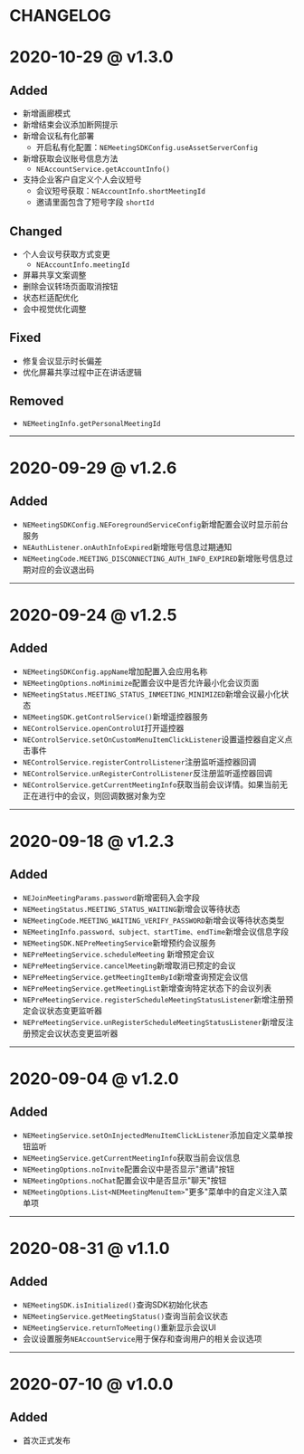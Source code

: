 # CHANGELOG


# 2020-10-29 @ v1.3.0

## Added
* 新增画廊模式
* 新增结束会议添加断网提示
* 新增会议私有化部署
    - 开启私有化配置：`NEMeetingSDKConfig.useAssetServerConfig` 
* 新增获取会议账号信息方法
    - `NEAccountService.getAccountInfo()`
* 支持企业客户自定义个人会议短号
    - 会议短号获取：`NEAccountInfo.shortMeetingId`
    - 邀请里面包含了短号字段 `shortId`

## Changed
* 个人会议号获取方式变更
    - `NEAccountInfo.meetingId`
* 屏幕共享文案调整
* 删除会议转场页面取消按钮
* 状态栏适配优化
* 会中视觉优化调整

## Fixed
* 修复会议显示时长偏差
* 优化屏幕共享过程中正在讲话逻辑

## Removed
* `NEMeetingInfo.getPersonalMeetingId`

--------
# 2020-09-29 @ v1.2.6

## Added
* `NEMeetingSDKConfig.NEForegroundServiceConfig`新增配置会议时显示前台服务
* `NEAuthListener.onAuthInfoExpired`新增账号信息过期通知
* `NEMeetingCode.MEETING_DISCONNECTING_AUTH_INFO_EXPIRED`新增账号信息过期对应的会议退出码

---------
# 2020-09-24 @ v1.2.5

## Added
* `NEMeetingSDKConfig.appName`增加配置入会应用名称
* `NEMeetingOptions.noMinimize`配置会议中是否允许最小化会议页面
* `NEMeetingStatus.MEETING_STATUS_INMEETING_MINIMIZED`新增会议最小化状态 
* `NEMeetingSDK.getControlService()`新增遥控器服务
* `NEControlService.openControlUI`打开遥控器
* `NEControlService.setOnCustomMenuItemClickListener`设置遥控器自定义点击事件 
* `NEControlService.registerControlListener`注册监听遥控器回调
* `NEControlService.unRegisterControlListener`反注册监听遥控器回调
* `NEControlService.getCurrentMeetingInfo`获取当前会议详情。如果当前无正在进行中的会议，则回调数据对象为空

-------
# 2020-09-18 @ v1.2.3

## Added
* `NEJoinMeetingParams.password`新增密码入会字段
* `NEMeetingStatus.MEETING_STATUS_WAITING`新增会议等待状态
* `NEMeetingCode.MEETING_WAITING_VERIFY_PASSWORD`新增会议等待状态类型 
* `NEMeetingInfo.password、subject、startTime、endTime`新增会议信息字段
* `NEMeetingSDK.NEPreMeetingService`新增预约会议服务
* `NEPreMeetingService.scheduleMeeting` 新增预定会议
* `NEPreMeetingService.cancelMeeting`新增取消已预定的会议
* `NEPreMeetingService.getMeetingItemById`新增查询预定会议信
* `NEPreMeetingService.getMeetingList`新增查询特定状态下的会议列表
* `NEPreMeetingService.registerScheduleMeetingStatusListener`新增注册预定会议状态变更监听器
* `NEPreMeetingService.unRegisterScheduleMeetingStatusListener`新增反注册预定会议状态变更监听器 

-------
# 2020-09-04   @ v1.2.0

## Added
* `NEMeetingService.setOnInjectedMenuItemClickListener`添加自定义菜单按钮监听
* `NEMeetingService.getCurrentMeetingInfo`获取当前会议信息
* `NEMeetingOptions.noInvite`配置会议中是否显示"邀请"按钮 
* `NEMeetingOptions.noChat`配置会议中是否显示"聊天"按钮
* `NEMeetingOptions.List<NEMeetingMenuItem>`"更多"菜单中的自定义注入菜单项

-------
# 2020-08-31  @ v1.1.0

## Added
* `NEMeetingSDK.isInitialized()`查询SDK初始化状态
* `NEMeetingService.getMeetingStatus()`查询当前会议状态
* `NEMeetingService.returnToMeeting()`重新显示会议UI
* 会议设置服务`NEAccountService`用于保存和查询用户的相关会议选项

-------
# 2020-07-10 @ v1.0.0

## Added
* 首次正式发布


